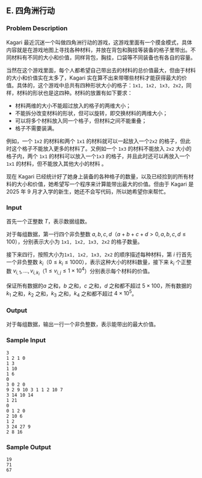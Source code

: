 ## E. 四角洲行动

### Problem Description

Kagari
最近沉迷一个叫做四角洲行动的游戏，这游戏里面有一个摸金模式，具体内容就是在游戏地图上寻找各种材料，并放在背包和胸挂等装备的格子里带出。不同材料有不同的大小和价值，同样背包，胸挂，口袋等不同装备也有各自的容量。

当然在这个游戏里面，每个人都希望自己带出去的材料的总价值最大，但由于材料的大小和价值实在太多了，Kagari
实在算不出来带哪些材料才能获得最大的价值。具体的，这个游戏中总共有四种形状大小的格子：$\texttt{1x1, 1x2, 1x3, 2x2}$，同样，材料的形状也是这四种。材料的放置有如下要求：
- 材料两维的大小不能超过放入的格子的两维大小；
- 不能拆分改变材料的形状，但可以旋转，即交换材料的两维大小；
- 可以将多个材料放入同一个格子，但材料之间不能重叠；
- 格子不需要装满。

例如，一个 $\texttt{1x2}$ 的材料和两个 $\texttt{1x1}$ 的材料就可以一起放入一个$\texttt{2x2}$ 的格子，但此时这个格子不能放入更多的材料了。又例如一个 $\texttt{1x3}$ 的材料不能放入 $\texttt{2x2}$ 大小的格子内，两个 $\texttt{1x1}$ 的材料可以放入一个$\texttt{1x3}$ 的格子，并且此时还可以再放入一个$\texttt{1x1}$ 的材料，但不能放入其他大小的材料 。

现在 Kagari
已经统计好了她身上装备的各种格子的数量，以及已经捡到的所有材料的大小和价值，她希望写一个程序来计算能带出最大的价值。但由于
Kagari 是 2025 年 9 月才入学的新生，她还不会写代码，所以她希望你来帮忙。

### Input

首先一个正整数 $T$，表示数据组数。

对于每组数据，第一行四个非负整数 $a,b,c,d$（$a+b+c+d>0,a,b,c,d\le 100$），分别表示大小为 $\texttt{1x1, 1x2, 1x3, 2x2}$ 的格子数量。

接下来四行，按照大小为$\texttt{1x1, 1x2, 1x3, 2x2}$ 的顺序描述每种材料，第 $i$ 行首先一个非负整数 $k_i$（$0\le k_i\le 1000$），表示这种大小的材料数量，接下来 $k_i$ 个正整数 $v_{i,1},\ldots,v_{i,k_i}$（$1\le v_{i,j}\le 1\times 10^4$）分别表示每个材料的价值。

保证所有数据的$a$ 之和，$b$ 之和，$c$ 之和，$d$ 之和都不超过 $5\times 100$，所有数据的 $k_1$ 之和，$k_2$ 之和，$k_3$ 之和，$k_4$ 之和都不超过 $4\times 10^5$。

### Output

对于每组数据，输出一行一个非负整数，表示能带出的最大价值。

### Sample Input

```plain
3
1 2 1 0
1 3
1 10
1 6
0
3 0 2 0
9 2 9 10 3 1 1 2 10 7
3 14 10 14
1 21
0
0 1 2 0
2 10 6
1 2
3 24 27 9
2 8 16
```

### Sample Output

```plain
19
71
67
```

